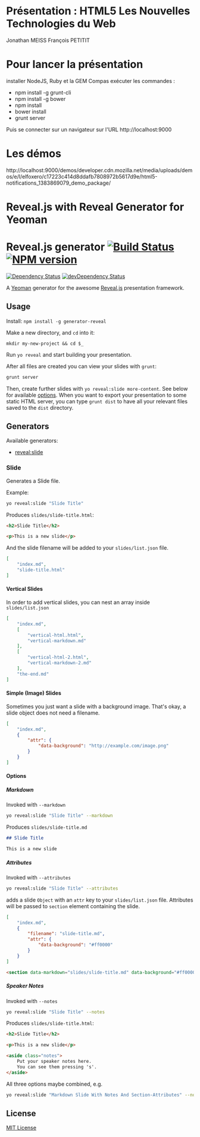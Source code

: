 Présentation : HTML5 Les Nouvelles Technologies du Web
=======================================

Jonathan MEISS
François PETITIT

Pour lancer la présentation
=======================================
installer NodeJS, Ruby et la GEM Compas
exécuter les commandes :
- npm install -g grunt-cli
- npm install -g bower
- npm install
- bower install
- grunt server

Puis se connecter sur un navigateur sur l'URL http://localhost:9000

Les démos
=======================================
http://localhost:9000/demos/developer.cdn.mozilla.net/media/uploads/demos/e/l/elfoxero/c17223c414d8ddafb7808972b5617d9e/html5-notifications_1383869079_demo_package/

Reveal.js with Reveal Generator for Yeoman
=======================================

# Reveal.js generator [![Build Status](https://travis-ci.org/slara/generator-reveal.png?branch=master)](https://travis-ci.org/slara/generator-reveal) [![NPM version](https://badge.fury.io/js/generator-reveal.png)](http://badge.fury.io/js/generator-reveal)
 [![Dependency Status](https://david-dm.org/slara/generator-reveal.png)](https://david-dm.org/slara/generator-reveal) [![devDependency Status](https://david-dm.org/slara/generator-reveal/dev-status.png)](https://david-dm.org/slara/generator-reveal#info=devDependencies)

A [Yeoman](http://yeoman.io) generator for the awesome [Reveal.js](http://lab.hakim.se/reveal-js/) presentation framework.

## Usage

Install:  `npm install -g generator-reveal`

Make a new directory, and `cd` into it:
```
mkdir my-new-project && cd $_
```

Run `yo reveal` and start building your presentation.

After all files are created you can view your slides with `grunt`:

```bash
grunt server
```

Then, create further slides with `yo reveal:slide more-content`. See below for available [options](#options). When you want to export your presentation to some static HTML server, you can type `grunt dist` to have all your relevant files saved to the `dist` directory.

## Generators

Available generators:

* [reveal:slide](#slide)

### Slide
Generates a Slide file.

Example:
```bash
yo reveal:slide "Slide Title"
```

Produces `slides/slide-title.html`:

```html
<h2>Slide Title</h2>

<p>This is a new slide</p>
```

And the slide filename will be added to your `slides/list.json` file.

```json
[
    "index.md",
    "slide-title.html"
]
```

#### Vertical Slides

In order to add vertical slides, you can nest an array inside `slides/list.json`

```json
[
    "index.md",
    [
        "vertical-html.html",
        "vertical-markdown.md"
    ],
    [
        "vertical-html-2.html",
        "vertical-markdown-2.md"
    ],
    "the-end.md"
]
```

#### Simple (Image) Slides

Sometimes you just want a slide with a background image. That's okay, a slide object does not need a filename.

```json
[
    "index.md",
    {
        "attr": {
            "data-background": "http://example.com/image.png"
        }
    }
]
```

#### Options

##### Markdown

Invoked with `--markdown`

```bash
yo reveal:slide "Slide Title" --markdown
```

Produces `slides/slide-title.md`


```markdown
## Slide Title

This is a new slide
```

##### Attributes

Invoked with `--attributes`

```bash
yo reveal:slide "Slide Title" --attributes
```

adds a slide `Object` with an `attr` key to your `slides/list.json` file. Attributes will be passed to `section` element containing the slide.

```json
[
    "index.md",
    {
        "filename": "slide-title.md",
        "attr": {
            "data-background": "#ff0000"
        }
    }
]
```

```html
<section data-markdown="slides/slide-title.md" data-background="#ff0000"></section>
```

##### Speaker Notes

Invoked with `--notes`

```bash
yo reveal:slide "Slide Title" --notes
```

Produces `slides/slide-title.html`:

```html
<h2>Slide Title</h2>

<p>This is a new slide</p>

<aside class="notes">
    Put your speaker notes here.
    You can see them pressing 's'.
</aside>
```

All three options maybe combined, e.g.

```bash
yo reveal:slide "Markdown Slide With Notes And Section-Attributes" --notes --attributes --markdown
```

## License
[MIT License](http://en.wikipedia.org/wiki/MIT_License)